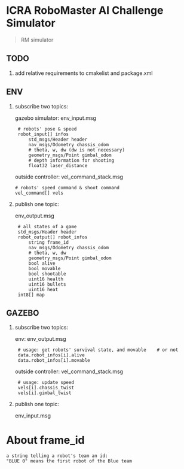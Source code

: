 # ICRA RoboMaster AI Challenge Simulator


> RM simulator 


## TODO
1. add relative requirements to cmakelist and package.xml

## ENV
1. subscribe two topics:

     gazebo simulator: env_input.msg  

        # robots' pose & speed
        robot_input[] infos
            std_msgs/Header header
            nav_msgs/Odometry chassis_odom
            # theta, w, dw (dw is not necessary)
            geometry_msgs/Point gimbal_odom
            # depth information for shooting
            float32 laser_distance

     outside controller: vel_command_stack.msg

       # robots' speed command & shoot command
       vel_command[] vels

2. publish one topic:

     env_output.msg

        # all states of a game
        std_msgs/Header header
        robot_output[] robot_infos
            string frame_id
            nav_msgs/Odometry chassis_odom
            # theta, w, dw
            geometry_msgs/Point gimbal_odom
            bool alive
            bool movable
            bool shootable
            uint16 health
            uint16 bullets
            uint16 heat
        int8[] map


## GAZEBO

1. subscribe two topics:

     env: env_output.msg

        # usage: get robots' survival state, and movable    # or not
        data.robot_infos[i].alive
        data.robot_infos[i].movable

     outside controller: vel_command_stack.msg

        # usage: update speed
        vels[i].chassis_twist
        vels[i].gimbal_twist

2. publish one topic:

     env_input.msg

# About frame_id

    a string telling a robot's team an id:
    "BLUE 0" means the first robot of the Blue team




